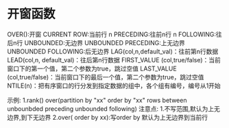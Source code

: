 # 开窗函数
OVER():开窗
CURRENT ROW:当前行
n PRECEDING:往前n行
n FOLLOWING:往后n行
UNBOUNDED:无边界
    UNBOUNDED PRECEDING:上无边界
    UNBOUNDED FOLLOWING:后无边界
LAG(col,n,default_val)：往前第n行数据
LEAD(col,n, default_val)：往后第n行数据
FIRST_VALUE (col,true/false)：当前窗口下的第一个值，第二个参数为true，跳过空值
LAST_VALUE (col,true/false)：当前窗口下的最后一个值，第二个参数为true，跳过空值
NTILE(n)：把有序窗口的行分发到指定数据的组中，各个组有编号，编号从1开始    


示例:
    1.rank() over(partition by "xx" order by "xx" rows between unbounbded preceding unbounded following)
注意点:
    1.不写范围,默认为上无边界,到下无边界
    2.over( order by xx):写order by 默认为上无边界到当前行
    